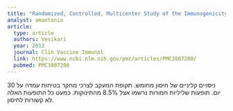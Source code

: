 ```yaml
---
title: "Randomized, Controlled, Multicenter Study of the Immunogenicity and Safety of a Fully Liquid Combination Diphtheria-Tetanus Toxoid-Five-Component Acellular Pertussis (DTaP5), Inactivated Poliovirus (IPV), and Haemophilus influenzae Type b (Hib) Vaccine Compared with a DTaP3-IPV/Hib Vaccine Administered at 3, 5, and 12 Months of Age"
analyst: amantonio
article:
  type: article
  authors: Vesikari
  year: 2013
  journal: Clin Vaccine Immunol
  link: https://www.ncbi.nlm.nih.gov/pmc/articles/PMC3807208/
  pubmed: PMC3807208
---
```


ניסויים קליניים של חיסון מחומש.
תקופת המעקב לצרכי מחקר בטיחות עמדה על 30 יום.
תופעות שליליות חמורות נרשמו אצל 8.5% מהתינוקות. כמעט כל התופעות האלה לא קשורות לחיסון.
